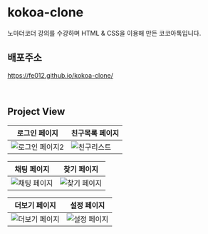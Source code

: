# kokoa-clone

노마더코더 강의를 수강하며 HTML & CSS을 이용해 만든 코코아톡입니다.

## 배포주소
https://fe012.github.io/kokoa-clone/

<br>


## Project View

| 로그인 페이지                                    | 친구목록 페이지                
| -----------------------------------------     | ----------------------------------------- 
|![로그인 페이지2](https://user-images.githubusercontent.com/111476477/226830607-fd43fe01-e387-4214-9ee4-965e4be5021e.gif)|![친구리스트](https://user-images.githubusercontent.com/111476477/226825519-7622f76a-e3c0-40b3-b9dc-2abaecc11d61.gif)


| 채팅 페이지                                  | 찾기 페이지                      
| ----------------------------------------- | ----------------------------------------- 
| ![채팅 페이지](https://user-images.githubusercontent.com/111476477/226828720-b11ddb9d-d002-426e-8e62-86b6646d117b.gif)| ![찾기 페이지](https://user-images.githubusercontent.com/111476477/226828849-15748396-d882-473d-b020-ccca52346584.gif)
          

| 더보기 페이지                     | 설정 페이지                  
| ----------------------------------------- | -----------------------------------------
|![더보기 페이지](https://user-images.githubusercontent.com/111476477/226832809-f1ab0443-fa65-4d6d-ae1f-7beefe96a941.gif)| ![설정 페이지](https://user-images.githubusercontent.com/111476477/226832841-8f914faa-d044-47c3-9667-4081141a61d9.gif)




